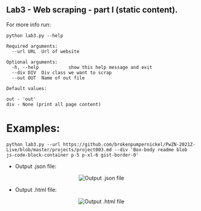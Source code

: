 ## Lab3 - Web scraping - part I (static content).

For more info run:
```
python lab3.py --help
```

```
Required arguments:
  --url URL  Url of website

Optional arguments:
  -h, --help           show this help message and exit
  --div DIV  Div class we want to scrap
  --out OUT  Name of out file
```

```
Default values:

out - 'out'
div - None (print all page content)
```

# Examples:

```python lab3.py --url https://github.com/brokenpumpernickel/PwZN-2021Z-Live/blob/master/projects/project003.md --div 'Box-body readme blob js-code-block-container p-5 p-xl-6 gist-border-0'```

- Output .json file: 
<p align="center">
  <img src="https://user-images.githubusercontent.com/61660055/138725458-5f7f94d9-0e4a-4516-a1d9-d119edb8f457.png" alt="Output .json file"/>
</p>

- Output .html file: 
<p align="center">
  <img src="https://user-images.githubusercontent.com/61660055/138725377-544a4adb-c497-4277-9614-a18fc3873ecf.png" alt="Output .html file"/>
</p>
